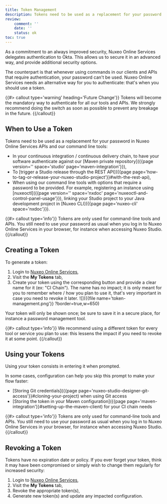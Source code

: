 ```yaml
---
title: Token Management
description: Tokens need to be used as a replacement for your password in Nuxeo Online Services APIs and our command line tools.
review:
    comment: ''
    date: ''
    status: ok
toc: true
---
```


As a commitment to an always improved security, Nuxeo Online Services delegates authentication to Okta. This allows us to secure it in an advanced way, and provide additional security options.

The counterpart is that whenever using commands in our clients and APIs that require authentication, your password can't be used. Nuxeo Online Services needs an alternative way for you to authenticate: that's when you should use a token.

{{#> callout type='warning' heading='Future Change'}}
Tokens will become the mandatory way to authenticate for all our tools and APIs. We strongly recommend doing the switch as soon as possible to prevent any breakage in the future.
{{/callout}}

## When to Use a Token

Tokens need to be used as a replacement for your password in Nuxeo Online Services APIs and our command line tools:
- In your continuous integration / continuous delivery chain, to have your software authenticate against our [Maven private repository]({{page version='' space='studio' page='maven-integration'}}),
- To [trigger a Studio release through the REST API]({{page page='how-to-tag-or-release-your-nuxeo-studio-project'}}#with-the-rest-api),
- When using our command line tools with options that require a password to be provided. For example, registering an instance using [nuxeoctl]({{page version='' space='nxdoc' page='nuxeoctl-and-control-panel-usage'}}), linking your Studio project to your Java development project in [Nuxeo CLI]({{page page='nuxeo-cli' space='nxdoc'}}).

{{#> callout type='info'}}
Tokens are only used for command-line tools and APIs. You still need to use your password as usual when you log in to Nuxeo Online Services in your browser, for instance when accessing Nuxeo Studio.
{{/callout}}

## Creating a Token

To generate a token:
1. Login to [Nuxeo Online Services](https://connect.nuxeo.com),
1. Visit the **My Tokens** tab,
1. Create your token using the corresponding button and provide a clear name for it (ex: "CI Chain"). The name has no impact; it is only meant for you to remember where / how you plan to use it, that's very important in case you need to revoke it later.
![]({{file name='token-management.png'}} ?border=true,w=650)

Your token will only be shown once; be sure to save it in a secure place, for instance a password management tool.

{{#> callout type='info'}}
We recommend using a different token for every tool or service you plan to use: this lessens the impact if you need to revoke it at some point.
{{/callout}}

## Using your Tokens

Using your token consists in entering it when prompted.

In some cases, configuration can help you skip this prompt to make your flow faster:
- [Storing Git credentials]({{page page='nuxeo-studio-designer-git-access'}}#cloning-your-project) when using Git access
- [Storing the token in your Maven configuration]({{page page='maven-integration'}}#setting-up-the-maven-client) for your CI chain needs

{{#> callout type='info'}}
Tokens are only used for command-line tools and APIs. You still need to use your password as usual when you log in to Nuxeo Online Services in your browser, for instance when accessing Nuxeo Studio.
{{/callout}}

## Revoking a Token

Tokens have no expiration date or policy. If you ever forget your token, think it may have been compromised or simply wish to change them regularly for increased security:

1. Login to [Nuxeo Online Services](https://connect.nuxeo.com),
1. Visit the **My Tokens** tab,
1. Revoke the appropriate token(s),
1. Generate new token(s) and update any impacted configuration.
